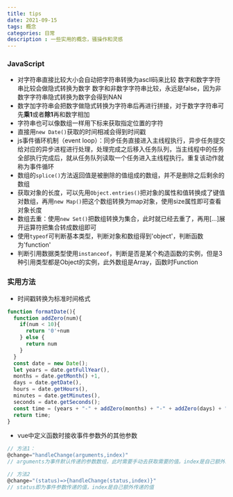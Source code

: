 ```yaml
---
title: tips
date: 2021-09-15
tags: 概念
categories: 日常
description : 一些实用的概念，骚操作和灵感
---
```

### JavaScript
* 对字符串直接比较大小会自动把字符串转换为ascll码来比较
数字和数字字符串比较会做隐式转换为数字
数字和非数字字符串比较，永远是false，因为非数字字符串隐式转换为数字会得到NAN
* 数字加字符串会把数字做隐式转换为字符串后再进行拼接，对于数字字符串可先**乘1**或者**除1**再和数字相加
* 字符串也可以像数组一样用下标来获取指定位置的字符
* 直接用`new Date()`获取的时间相减会得到时间戳
* js事件循环机制（event loop）：同步任务直接进入主线程执行，异步任务提交给对应的异步进程进行处理，处理完成之后移入任务队列，当主线程中的任务全部执行完成后，就从任务队列读取一个任务进入主线程执行。重复该动作就称为事件循环
* 数组的`splice()`方法返回值是被删除的值组成的数组，并不是删除之后剩余的数组
* 获取对象的长度，可以先用`Object.entries()`把对象的属性和值转换成了键值对数组，再用`new Map()`把这个数组转换为map对象，使用size属性即可查看对象长度
* 数组去重：使用`new Set()`把数组转换为集合，此时就已经去重了，再用[...]展开运算符把集合转成数组即可
* 使用`typeof`可判断基本类型，判断对象和数组得到'object'，判断函数为'function'
* 判断引用数据类型使用`instanceof`，判断是否是某个构造函数的实例，但是3种引用类型都是Object的实例，此外数组是Array，函数时Function

### 实用方法
* 时间戳转换为标准时间格式
```javascript
function formatDate(){
  function addZero(num){
    if(num < 10){
      return '0'+num
    } else {
      return num
    }
  }
  const date = new Date();
  let years = date.getFullYear(),
  months = date.getMonth() +1,
  days = date.getDate(),
  hours = date.getHours(),
  minutes = date.getMinutes(),
  seconds = date.getSeconds();
  const time = (years + "-" + addZero(months) + "-" + addZero(days) + " " + addZero(hours) + ":" + addZero(minutes) + ":" + addZero(seconds));
  return time;
}
```
* vue中定义函数时接收事件参数外的其他参数
```javascript
// 方法1：
@change="handleChange(arguments,index)"
// arguments为事件默认传递的参数数组，此时需要手动去获取需要的值。index是自己额外想要传递的参数

// 方法2
@change="(status)=>{handleChange(status,index)}"
// status即为事件参数传递的值，index是自己额外传递的值
```